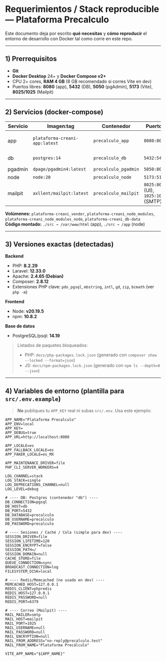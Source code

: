 # Requerimientos / Stack reproducible — Plataforma Precalculo

Este documento deja por escrito **qué necesitas** y **cómo reproducir** el entorno de desarrollo con Docker tal como corre en este repo.

---

## 1) Prerrequisitos

- **Git**
- **Docker Desktop** 24+ y **Docker Compose v2+**
- CPU 2+ cores, **RAM 4 GB** (8 GB recomendado si corres Vite en dev)
- Puertos libres: **8080** (app), **5432** (DB), **5050** (pgAdmin), **5173** (Vite), **8025/1025** (Mailpit)

---

## 2) Servicios (docker-compose)

| Servicio | Imagen:tag                  | Contenedor           | Puertos                               | Descripción |
|---------|------------------------------|----------------------|---------------------------------------|-------------|
| app     | `plataforma-creani-app:latest` | `precalculo_app`     | `8080:80`                             | PHP 8.2 + Apache (Laravel) |
| db      | `postgres:14`                | `precalculo_db`      | `5432:5432`                           | PostgreSQL 14 |
| pgadmin | `dpage/pgadmin4:latest`      | `precalculo_pgadmin` | `5050:80`                             | GUI DB |
| node    | `node:20`                    | `precalculo_node`    | `5173:5173`                           | Vite / npm |
| mailpit | `axllent/mailpit:latest`     | `precalculo_mailpit` | `8025:8025` (UI), `1025:1025` (SMTP)  | Correo de pruebas |

**Volúmenes:** `plataforma-creani_vendor`, `plataforma-creani_node_modules`, `plataforma-creani_node_modules_node`, `plataforma-creani_db-data`  
**Código montado:** `./src → /var/www/html` (app), `./src → /app` (node)

---

## 3) Versiones exactas (detectadas)

**Backend**
- PHP: **8.2.29**
- Laravel: **12.33.0**
- Apache: **2.4.65 (Debian)**
- Composer: **2.8.12**
- Extensiones PHP clave: `pdo_pgsql`, `mbstring`, `intl`, `gd`, `zip`, `bcmath` (ver `php -m`)

**Frontend**
- Node: **v20.19.5**
- npm: **10.8.2**

**Base de datos**
- PostgreSQL/psql: **14.19**

> Listados de paquetes bloqueados:
> - PHP: `docs/php-packages.lock.json` (generado con `composer show --locked --format=json`)
> - JS: `docs/npm-packages.lock.json` (generado con `npm ls --depth=0 --json`)

---

## 4) Variables de entorno (plantilla para `src/.env.example`)

> **No** publiques tu `APP_KEY` real ni subas `src/.env`. Usa este ejemplo:

```env
APP_NAME="Plataforma Precalculo"
APP_ENV=local
APP_KEY=
APP_DEBUG=true
APP_URL=http://localhost:8080

APP_LOCALE=es
APP_FALLBACK_LOCALE=es
APP_FAKER_LOCALE=es_MX

APP_MAINTENANCE_DRIVER=file
PHP_CLI_SERVER_WORKERS=4

LOG_CHANNEL=stack
LOG_STACK=single
LOG_DEPRECATIONS_CHANNEL=null
LOG_LEVEL=debug

# ---- DB: Postgres (contenedor "db") ----
DB_CONNECTION=pgsql
DB_HOST=db
DB_PORT=5432
DB_DATABASE=precalculo
DB_USERNAME=precalculo
DB_PASSWORD=precalculo

# ---- Sesiones / Caché / Cola (simple para dev) ----
SESSION_DRIVER=file
SESSION_LIFETIME=120
SESSION_ENCRYPT=false
SESSION_PATH=/
SESSION_DOMAIN=null
CACHE_STORE=file
QUEUE_CONNECTION=sync
BROADCAST_CONNECTION=log
FILESYSTEM_DISK=local

# ---- Redis/Memcached (no usado en dev) ----
MEMCACHED_HOST=127.0.0.1
REDIS_CLIENT=phpredis
REDIS_HOST=127.0.0.1
REDIS_PASSWORD=null
REDIS_PORT=6379

# ---- Correo (Mailpit) ----
MAIL_MAILER=smtp
MAIL_HOST=mailpit
MAIL_PORT=1025
MAIL_USERNAME=null
MAIL_PASSWORD=null
MAIL_ENCRYPTION=null
MAIL_FROM_ADDRESS="no-reply@precalculo.test"
MAIL_FROM_NAME="Plataforma Precálculo"

VITE_APP_NAME="${APP_NAME}"
